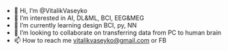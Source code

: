 - 👋 Hi, I’m @VitalikVaseyko
- 👀 I’m interested in AI, DL&ML, BCI, EEG&MEG
- 🌱 I’m currently learning design BCI, py, NN
- 💞️ I’m looking to collaborate on transferring data from PC to human brain
- 📫 How to reach me vitalikvaseyko@gmail.com or FB

<!---
VitalikVaseyko/VitalikVaseyko is a ✨ special ✨ repository because its `README.md` (this file) appears on your GitHub profile.
You can click the Preview link to take a look at your changes.
--->
